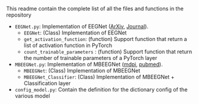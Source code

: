 This readme contain the complete list of all the files and functions in the repository

* `EEGNet.py`: Implementation of EEGNet ([ArXiv][EEGNet_Arxiv], [Journal][EEGNet_Journal]). 
    * `EEGNet`: (Class) Implementation of EEGNet
    * `get_activation_function`: (function) Support function that return a list of activation function in PyTorch
    * `count_trainable_parameters` : (function) Support function that return the number of trainable parameters of a PyTorch layer
* `MBEEGNet.py`: Implementation of MBEEGNet ([mdpi][MBEEGNet_mdpi], [pubmed][MBEEGNet_pubmed]). 
    * `MBEEGNet`: (Class) Implementation of MBEEGNet
    * `MBEEGNet_Classifier`: (Class) Implementation of MBEEGNet + Classification layer
* `config_model.py`: Contain the definition for the dictionary config of the various model

<!-- Reference Link -->
[EEGNet_Journal]: https://iopscience.iop.org/article/10.1088/1741-2552/aace8c
[EEGNet_Arxiv]: https://arxiv.org/abs/1611.08024
[MBEEGNet_mdpi]: https://www.mdpi.com/2079-6374/12/1/22
[MBEEGNet_pubmed]: https://pubmed.ncbi.nlm.nih.gov/35049650/
